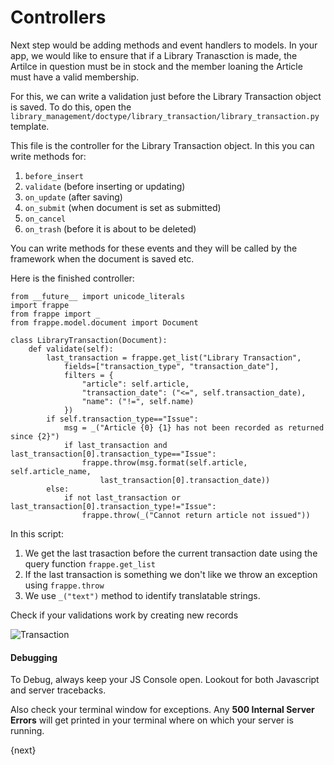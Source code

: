 # Controllers

Next step would be adding methods and event handlers to models. In your app, we would like to ensure that if a Library Tranasction is made, the Artilce in question must be in stock and the member loaning the Article must have a valid membership.

For this, we can write a validation just before the Library Transaction object is saved. To do this, open the `library_management/doctype/library_transaction/library_transaction.py` template.

This file is the controller for the Library Transaction object. In this you can write methods for:

1. `before_insert`
1. `validate` (before inserting or updating)
1. `on_update` (after saving)
1. `on_submit` (when document is set as submitted)
1. `on_cancel`
1. `on_trash` (before it is about to be deleted)

You can write methods for these events and they will be called by the framework when the document is saved etc.

Here is the finished controller:

	from __future__ import unicode_literals
	import frappe
	from frappe import _
	from frappe.model.document import Document

	class LibraryTransaction(Document):
		def validate(self):
			last_transaction = frappe.get_list("Library Transaction",
				fields=["transaction_type", "transaction_date"],
				filters = {
					"article": self.article,
					"transaction_date": ("<=", self.transaction_date),
					"name": ("!=", self.name)
				})
			if self.transaction_type=="Issue":
				msg = _("Article {0} {1} has not been recorded as returned since {2}")
				if last_transaction and last_transaction[0].transaction_type=="Issue":
					frappe.throw(msg.format(self.article, self.article_name,
						last_transaction[0].transaction_date))
			else:
				if not last_transaction or last_transaction[0].transaction_type!="Issue":
					frappe.throw(_("Cannot return article not issued"))

In this script:

1. We get the last trasaction before the current transaction date using the query function `frappe.get_list`
1. If the last transaction is something we don't like we throw an exception using `frappe.throw`
1. We use `_("text")` method to identify translatable strings.

Check if your validations work by creating new records

<img class="screenshot" alt="Transaction" src="{{url_prefix}}/assets/img/lib_trans.png">

#### Debugging

To Debug, always keep your JS Console open. Lookout for both Javascript and server tracebacks.

Also check your terminal window for exceptions. Any **500 Internal Server Errors** will get printed in your terminal where on which your server is running.

{next}
